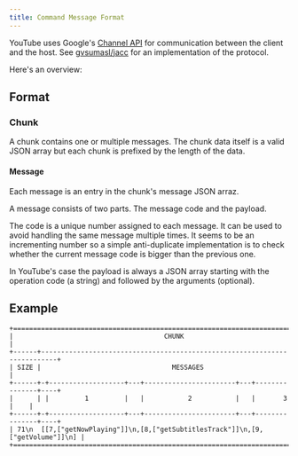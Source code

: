 ```yaml
---
title: Command Message Format
---
```




YouTube uses Google's [Channel API]() for communication between the client and the host.
See [gvsumasl/jacc](https://github.com/gvsumasl/jacc) for an implementation of the protocol.

Here's an overview:

## Format



### Chunk

A chunk contains one or multiple messages.
The chunk data itself is a valid JSON array but each chunk is prefixed by the length of the data.

#### Message

Each message is an entry in the chunk's message JSON arraz.

A message consists of two parts. The message code and the payload.

The code is a unique number assigned to each message. It can be used to avoid handling the same message multiple times. It seems to be an incrementing number so a simple anti-duplicate implementation is to check whether the current message code is bigger than the previous one.

In YouTube's case the payload is always a JSON array starting with the operation code (a string) and followed by the arguments (optional).

## Example

```
+=================================================================================+
|                                      CHUNK                                      |
+------+--------------------------------------------------------------------------+
| SIZE |                                 MESSAGES                                 |
+------+-+-------------------+---+-----------------------+---+---------------+----+
|      | |         1         |   |           2           |   |       3       |    |
+------+-+-------------------+---+-----------------------+---+---------------+----+
| 71\n  [[7,["getNowPlaying"]]\n,[8,["getSubtitlesTrack"]]\n,[9,["getVolume"]]\n] |
+=================================================================================+
```
